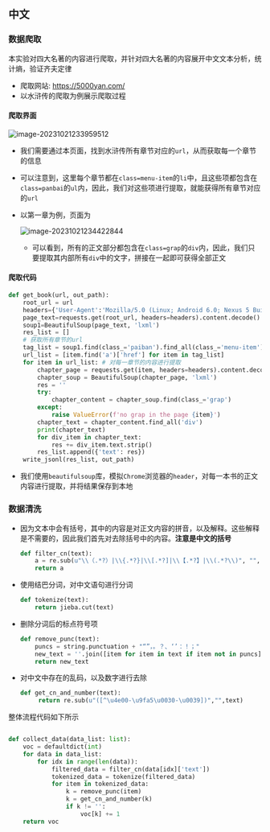 ## 中文

### 数据爬取

本实验对四大名著的内容进行爬取，并针对四大名著的内容展开中文文本分析，统计熵，验证齐夫定律

- 爬取网站: https://5000yan.com/
- 以水浒传的爬取为例展示爬取过程

#### 爬取界面

![image-20231021233959512](C:\Users\nishiyu\AppData\Roaming\Typora\typora-user-images\image-20231021233959512.png)

- 我们需要通过本页面，找到水浒传所有章节对应的`url`，从而获取每一个章节的信息

- 可以注意到，这里每个章节都在`class=menu-item`的`li`中，且这些项都包含在`class=panbai`的`ul`内，因此，我们对这些项进行提取，就能获得所有章节对应的`url`

- 以第一章为例，页面为

  ![image-20231021234422844](C:\Users\nishiyu\AppData\Roaming\Typora\typora-user-images\image-20231021234422844.png)

  - 可以看到，所有的正文部分都包含在`class=grap`的`div`内，因此，我们只要提取其内部所有`div`中的文字，拼接在一起即可获得全部正文

#### 爬取代码

```python
def get_book(url, out_path):
    root_url = url
    headers={'User-Agent':'Mozilla/5.0 (Linux; Android 6.0; Nexus 5 Build/MRA58N) AppleWebKit/537.36 (KHTML, like Gecko) Chrome/87.0.4280.88 Mobile Safari/537.36'} # chrome浏览器
    page_text=requests.get(root_url, headers=headers).content.decode()
    soup1=BeautifulSoup(page_text, 'lxml')
    res_list = []
	# 获取所有章节的url
    tag_list = soup1.find(class_='paiban').find_all(class_='menu-item')
    url_list = [item.find('a')['href'] for item in tag_list]
    for item in url_list: # 对每一章节的内容进行提取
        chapter_page = requests.get(item, headers=headers).content.decode()
        chapter_soup = BeautifulSoup(chapter_page, 'lxml')
        res = ''
        try:
            chapter_content = chapter_soup.find(class_='grap')
        except:
            raise ValueError(f'no grap in the page {item}')
        chapter_text = chapter_content.find_all('div')
        print(chapter_text)
        for div_item in chapter_text:
            res += div_item.text.strip()
        res_list.append({'text': res})
    write_jsonl(res_list, out_path)
```

- 我们使用`beautifulsoup`库，模拟`Chrome`浏览器的`header`，对每一本书的正文内容进行提取，并将结果保存到本地

### 数据清洗

- 因为文本中会有括号，其中的内容是对正文内容的拼音，以及解释。这些解释是不需要的，因此我们首先对去除括号中的内容。**注意是中文的括号**

  ```python
  def filter_cn(text):
      a = re.sub(u"\\（.*?）|\\{.*?}|\\[.*?]|\\【.*?】|\\(.*?\\)", "", text)
      return a
  ```

- 使用结巴分词，对中文语句进行分词

  ```python
  def tokenize(text):
      return jieba.cut(text)
  ```

- 删除分词后的标点符号项

  ```python
  def remove_punc(text):
      puncs = string.punctuation + "“”，。？、‘’：！；"
      new_text = ''.join([item for item in text if item not in puncs])
      return new_text
  ```

- 对中文中存在的乱码，以及数字进行去除

  ```python
  def get_cn_and_number(text):
       return re.sub(u"([^\u4e00-\u9fa5\u0030-\u0039])","",text)
  ```

整体流程代码如下所示

```python

def collect_data(data_list: list):
    voc = defaultdict(int)
    for data in data_list:
        for idx in range(len(data)):
            filtered_data = filter_cn(data[idx]['text'])
            tokenized_data = tokenize(filtered_data)
            for item in tokenized_data:
                k = remove_punc(item)
                k = get_cn_and_number(k)
                if k != '':
                    voc[k] += 1
    return voc
```

